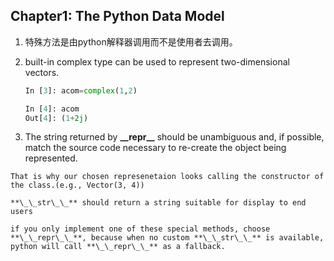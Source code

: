 ## Chapter1: The Python Data Model

1.  特殊方法是由python解释器调用而不是使用者去调用。

2.  built-in complex type can be used to represent two-dimensional vectors.

    ```python
    In [3]: acom=complex(1,2)

    In [4]: acom
    Out[4]: (1+2j)
    ```

3.   The string returned by **\_\_repr\_\_** should be unambiguous and, if possible, match the source code necessary to re-create the object being represented.

    That is why our chosen represenetaion looks calling the constructor of the class.(e.g., Vector(3, 4))

    **\_\_str\_\_** should return a string suitable for display to end users

    if you only implement one of these special methods, choose **\_\_repr\_\_**, because when no custom **\_\_str\_\_** is available, python will call **\_\_repr\_\_** as a fallback.

    ​


